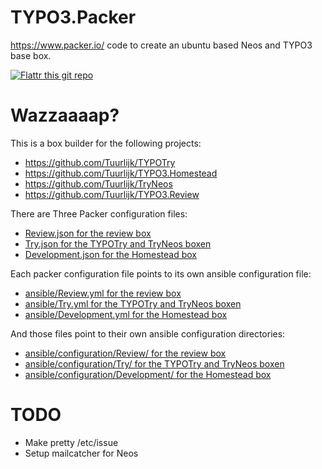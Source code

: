 # TYPO3.Packer
https://www.packer.io/ code to create an ubuntu based Neos and TYPO3 base box.

[![Flattr this git repo](http://api.flattr.com/button/flattr-badge-large.png)](https://flattr.com/submit/auto?user_id=Tuurlijk&url=https://github.com/Tuurlijk/TYPO3.Packer&title=TYPO3.Packer&language=Ansible&tags=github&category=software)

# Wazzaaaap?
This is a box builder for the following projects:
* https://github.com/Tuurlijk/TYPOTry
* https://github.com/Tuurlijk/TYPO3.Homestead
* https://github.com/Tuurlijk/TryNeos
* https://github.com/Tuurlijk/TYPO3.Review

There are Three Packer configuration files:
* [Review.json for the review box](Review.json)
* [Try.json for the TYPOTry and TryNeos boxen](Try.json)
* [Development.json for the Homestead box](Development.json)

Each packer configuration file points to its own ansible configuration file:
* [ansible/Review.yml for the review box](ansible/Review.yml)
* [ansible/Try.yml for the TYPOTry and TryNeos boxen](ansible/Try.yml)
* [ansible/Development.yml for the Homestead box](ansible/Development.yml)

And those files point to their own ansible configuration directories:
* [ansible/configuration/Review/ for the review box](ansible/configuration/Review/)
* [ansible/configuration/Try/ for the TYPOTry and TryNeos boxen](ansible/configuration/Try/)
* [ansible/configuration/Development/ for the Homestead box](ansible/configuration/Development/)

# TODO
* Make pretty /etc/issue
* Setup mailcatcher for Neos
